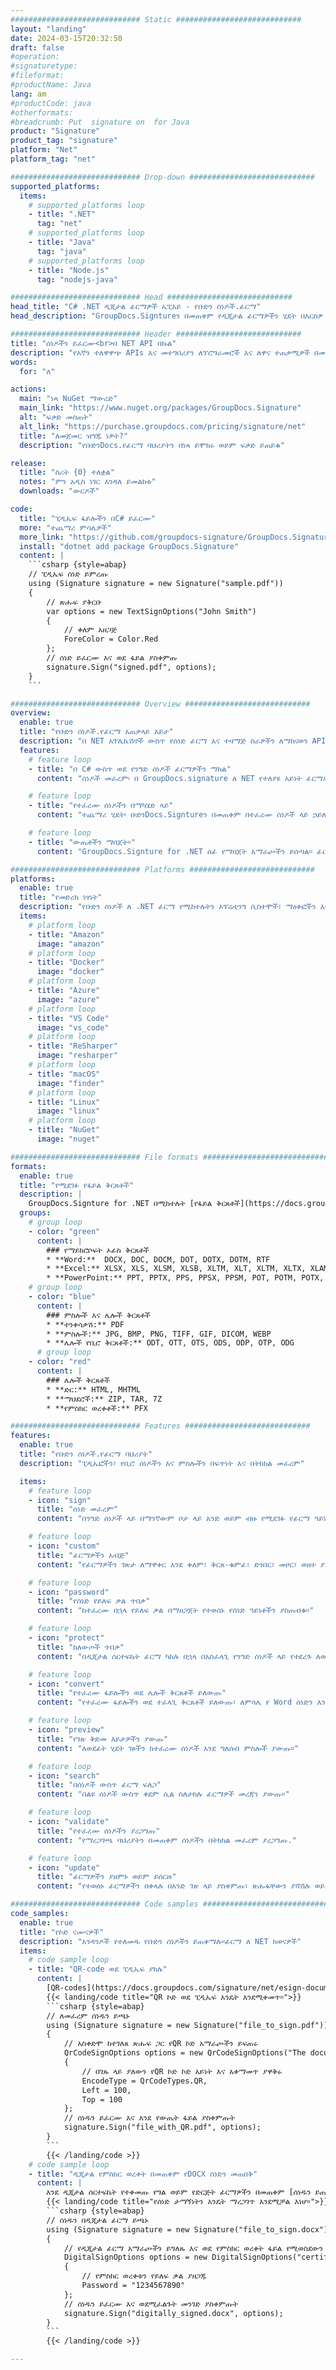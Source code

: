 ```yaml
---
############################# Static ############################
layout: "landing"
date: 2024-03-15T20:32:50
draft: false
#operation: 
#signaturetype: 
#fileformat: 
#productName: Java
lang: am
#productCode: java
#otherformats: 
#breadcrumb: Put  signature on  for Java
product: "Signature"
product_tag: "signature"
platform: "Net"
platform_tag: "net"

############################# Drop-down ############################
supported_platforms:
  items:
    # supported_platforms loop
    - title: ".NET"
      tag: "net"
    # supported_platforms loop
    - title: "Java"
      tag: "java"
    # supported_platforms loop
    - title: "Node.js"
      tag: "nodejs-java"

############################# Head ############################
head_title: "C# .NET ዲጂታል ፊርማዎች ኤፒአይ - የቡድን ሰነዶች.ፊርማ"
head_description: "GroupDocs.Signtureን በመጠቀም የዲጂታል ፊርማዎችን ሂደት በእርስዎ NET መተግበሪያዎች ውስጥ ያዋህዱ። ፋይሎችዎን በፍጥነት እና በብቃት በፊርማ ያስጠብቁ።"

############################# Header ############################
title: "ሰነዶችን ይፈርሙ<br>በ NET API በኩል"
description: "የእኛን ተለዋዋጭ APIs እና መተግበሪያን ለፕሮግራመሮች እና ለዋና ተጠቃሚዎች በመጠቀም ዲጂታል ሰነዶችን እና ምስሎችን በማንኛውም መድረክ ላይ ይፈርሙ።"
words:
  for: "ለ"

actions:
  main: "ነጻ NuGet ማውረድ"
  main_link: "https://www.nuget.org/packages/GroupDocs.Signature"
  alt: "ፍቃድ መስጠት"
  alt_link: "https://purchase.groupdocs.com/pricing/signature/net"
  title: "ለመጀመር ዝግጁ ነዎት?"
  description: "የቡድንDocs.የፊርማ ባህሪያትን በነጻ ይሞክሩ ወይም ፍቃድ ይጠይቁ"

release:
  title: "ስሪት {0} ተለቋል"
  notes: "ምን አዲስ ነገር እንዳለ ይመልከቱ"
  downloads: "ውርዶች"

code:
  title: "ፒዲኤፍ ፋይሎችን በC# ይፈርሙ"
  more: "ተጨማሪ ምሳሌዎች"
  more_link: "https://github.com/groupdocs-signature/GroupDocs.Signature-for-.NET"
  install: "dotnet add package GroupDocs.Signature"
  content: |
    ```csharp {style=abap}   
    // ፒዲኤፍ ሰነድ ይምረጡ
    using (Signature signature = new Signature("sample.pdf"))
    {
        // ጽሑፍ ያቅርቡ
        var options = new TextSignOptions("John Smith")
        {
            // ቀለም አዘጋጅ
            ForeColor = Color.Red
        };
        // ሰነድ ይፈርሙ እና ወደ ፋይል ያስቀምጡ
        signature.Sign("signed.pdf", options);
    }
    ```

############################# Overview ############################
overview:
  enable: true
  title: "የቡድን ሰነዶች.የፊርማ አጠቃላይ እይታ"
  description: "በ NET አፕሊኬሽኖች ውስጥ የሰነድ ፊርማ እና ተዛማጅ ስራዎችን ለማከናወን API"
  features:
    # feature loop
    - title: "በ C# ውስጥ ወደ የንግድ ሰነዶች ፊርማዎችን ማከል"
      content: "ሰነዶች መፈረም፡ በ GroupDocs.signature ለ NET የተለያዩ አይነት ፊርማዎችን እንደ ጽሑፍ፣ ምስሎች፣ ባርኮዶች እና ዲጂታል ሰርተፊኬቶች ወደ ፒዲኤፍ እና የቢሮ ሰነዶች ማከል ይችላሉ። ይህ ኤፒአይ የተደበቀ ሜታዳታን ጨምሮ ከማንኛውም የውሂብ አይነት ጋር ሰነዶችዎን እንዲፈርሙ ይፈቅድልዎታል።"

    # feature loop
    - title: "የተፈረሙ ሰነዶችን በማካሄድ ላይ"
      content: "ተጨማሪ ሂደት፡ ቡድንDocs.Signtureን በመጠቀም በተፈረሙ ሰነዶች ላይ ኃይለኛ ስራዎችን ማከናወን ይችላሉ። ይህ በንግድ ሰነዶች ውስጥ ያሉ ፊርማዎችን መፈለግ እና የተወሰኑ መስፈርቶችን በመጠቀም ማረጋገጥን ያካትታል። በተጨማሪም፣ በዚህ .NET API የሰነድ መረጃን ሰርስረህ ማየት ትችላለህ።"

    # feature loop
    - title: "ውጤቶችን ማበጀት።"
      content: "GroupDocs.Signture for .NET ሰፊ የማበጀት አማራጮችን ይሰጣል። ፊርማዎችን በማንኛውም የሰነድ ገጽ ላይ በትክክል ማስቀመጥ እና የተለያዩ ቅንብሮችን በመጠቀም መልካቸውን ማስተካከል ይችላሉ። በተጨማሪም ይህ ኤፒአይ የተቀነባበሩ ሰነዶችን በተለያዩ የሚደገፉ ቅርጸቶች ማስቀመጥን ይደግፋል።"

############################# Platforms ############################
platforms:
  enable: true
  title: "የመድረክ ነፃነት"
  description: "የቡድን ሰነዶች ለ .NET ፊርማ የሚከተሉትን ኦፕሬቲንግ ሲስተሞች፣ ማዕቀፎችን እና የጥቅል አስተዳዳሪዎችን ይደግፋል"
  items:
    # platform loop
    - title: "Amazon"
      image: "amazon"
    # platform loop
    - title: "Docker"
      image: "docker"
    # platform loop
    - title: "Azure"
      image: "azure"
    # platform loop
    - title: "VS Code"
      image: "vs_code"
    # platform loop
    - title: "ReSharper"
      image: "resharper"
    # platform loop
    - title: "macOS"
      image: "finder"
    # platform loop
    - title: "Linux"
      image: "linux"
    # platform loop
    - title: "NuGet"
      image: "nuget"

############################# File formats ############################
formats:
  enable: true
  title: "የሚደገፉ የፋይል ቅርጸቶች"
  description: |
    GroupDocs.Signture for .NET በሚከተሉት [የፋይል ቅርጸቶች](https://docs.groupdocs.com/signature/net/supported-document-formats/) ስራዎችን ይደግፋል።
  groups:
    # group loop
    - color: "green"
      content: |
        ### የማይክሮሶፍት ኦፊስ ቅርጸቶች
        * **Word:**  DOCX, DOC, DOCM, DOT, DOTX, DOTM, RTF
        * **Excel:** XLSX, XLS, XLSM, XLSB, XLTM, XLT, XLTM, XLTX, XLAM, SXC, SpreadsheetML
        * **PowerPoint:** PPT, PPTX, PPS, PPSX, PPSM, POT, POTM, POTX, PPTM
    # group loop
    - color: "blue"
      content: |
        ### ምስሎች እና ሌሎች ቅርጸቶች
        * **ተንቀሳቃሽ:** PDF
        * **ምስሎች:** JPG, BMP, PNG, TIFF, GIF, DICOM, WEBP
        * **ሌሎች የቢሮ ቅርጸቶች:** ODT, OTT, OTS, ODS, ODP, OTP, ODG
      # group loop
    - color: "red"
      content: |
        ### ሌሎች ቅርጸቶች
        * **ድር:** HTML, MHTML
        * **ማህደሮች:** ZIP, TAR, 7Z
        * **የምስክር ወረቀቶች:** PFX

############################# Features ############################
features:
  enable: true
  title: "የቡድን ሰነዶች.የፊርማ ባህሪያት"
  description: "ፒዲኤፎችን፣ የቢሮ ሰነዶችን እና ምስሎችን በፍጥነት እና በትክክል መፈረም"

  items:
    # feature loop
    - icon: "sign"
      title: "ሰነድ መፈረም"
      content: "በንግድ ሰነዶች ላይ በማንኛውም ቦታ ላይ አንድ ወይም ብዙ የሚደገፉ የፊርማ ዓይነቶችን በትክክል ያክሉ።"

    # feature loop
    - icon: "custom"
      title: "ፊርማዎችን አብጅ"
      content: "የፊርማዎችን ገጽታ ለማዋቀር እንደ ቀለም፣ ቅርጸ-ቁምፊ፣ ድንበር፣ መዞር፣ ወዘተ ያሉትን ባህሪያት ተጠቀም።"

    # feature loop
    - icon: "password"
      title: "የሰነድ የይለፍ ቃል ጥበቃ"
      content: "ከተፈረሙ በኋላ የይለፍ ቃል በማዘጋጀት የተወሰኑ የሰነድ ዓይነቶችን ያስጠብቁ።"

    # feature loop
    - icon: "protect"
      title: "ከለውጦች ጥበቃ"
      content: "በዲጂታል ሰርተፍኬት ፊርማ ካከሉ በኋላ በአስፈላጊ የንግድ ሰነዶች ላይ የተደረጉ ለውጦችን ይከላከሉ።"

    # feature loop
    - icon: "convert"
      title: "የተፈረሙ ፋይሎችን ወደ ሌሎች ቅርጸቶች ይለውጡ"
      content: "የተፈረሙ ፋይሎችን ወደ ተፈላጊ ቅርጸቶች ይለውጡ፣ ለምሳሌ የ Word ሰነድን እንደ ፒዲኤፍ ማስቀመጥ።"

    # feature loop
    - icon: "preview"
      title: "የገጽ ቅድመ እይታዎችን ያውጡ"
      content: "ለወደፊት ሂደት ገጾችን ከተፈረሙ ሰነዶች እንደ ግለሰብ ምስሎች ያውጡ።"

    # feature loop
    - icon: "search"
      title: "በሰነዶች ውስጥ ፊርማ ፍለጋ"
      content: "በልዩ ሰነዶች ውስጥ ቀደም ሲል ስለታከሉ ፊርማዎች መረጃን ያውጡ።"

    # feature loop
    - icon: "validate"
      title: "የተፈረሙ ሰነዶችን ያረጋግጡ"
      content: "የማረጋገጫ ባህሪያትን በመጠቀም ሰነዶችን በትክክል መፈረም ያረጋግጡ."

    # feature loop
    - icon: "update"
      title: "ፊርማዎችን ያዘምኑ ወይም ይሰርዙ"
      content: "የተወሰኑ ፊርማዎችን በቀላሉ በአንድ ገጽ ላይ ያስቀምጡ፣ ጽሑፋቸውን ያሻሽሉ ወይም ያለምንም ችግር ይሰርዟቸው።"

############################# Code samples ############################
code_samples:
  enable: true
  title: "የኮድ ናሙናዎች"
  description: "አንዳንዶች የተለመዱ የቡድን ሰነዶችን ይጠቀማሉ።ፊርማ ለ NET ክወናዎች"
  items:
    # code sample loop
    - title: "QR-code ወደ ፒዲኤፍ ያክሉ"
      content: |
        [QR-codes](https://docs.groupdocs.com/signature/net/esign-document-with-qr-code-signature/) ወደ ፒዲኤፍ ሰነዶች ገፆች ማከል የንግድ ሂደቶችን ሊያሳድግ ይችላል። የቡድን ዶክሜንት ፊርማ በመጠቀም የQR ኮድ እንዴት እንደሚታከል ምሳሌ ከዚህ በታች አለ።
        {{< landing/code title="QR ኮድ ወደ ፒዲኤፍ እንዴት እንደሚቀመጥ።">}}
        ```csharp {style=abap}
        // ለመፈረም ሰነዱን ይጫኑ
        using (Signature signature = new Signature("file_to_sign.pdf"))
        {
            // አስቀድሞ ከተገለጸ ጽሑፍ ጋር የQR ኮድ አማራጮችን ይፍጠሩ
            QrCodeSignOptions options = new QrCodeSignOptions("The document is approved by John Smith")
            {
                // በገጹ ላይ ያለውን የQR ኮድ ኮድ አይነት እና አቀማመጥ ያዋቅሩ
                EncodeType = QrCodeTypes.QR,
                Left = 100,
                Top = 100
            };
            // ሰነዱን ይፈርሙ እና እንደ የውጤት ፋይል ያስቀምጡት
            signature.Sign("file_with_QR.pdf", options);
        }
        ```
        {{< /landing/code >}}
    # code sample loop
    - title: "ዲጂታል የምስክር ወረቀት በመጠቀም የDOCX ሰነድን መጠበቅ"
      content: |
        እንደ ዲጂታል ሰርተፍኬት የተቀመጡ የግል ወይም የድርጅት ፊርማዎችን በመጠቀም [ሰነዱን ይጠብቁ](https://docs.groupdocs.com/signature/net/esign-document-with-digital-signature/) ይችላሉ። እንደዚህ ያሉ የተጠበቁ ሰነዶች ፊርማውን ሳይሰርዙ ሊሻሻሉ አይችሉም.
        {{< landing/code title="የሰነድ ታማኝነትን እንዴት ማረጋገጥ እንደሚቻል እነሆ።">}}
        ```csharp {style=abap}   
        // ሰነዱን በዲጂታል ፊርማ ይጫኑ
        using (Signature signature = new Signature("file_to_sign.docx"))
        {
            // የዲጂታል ፊርማ አማራጮችን ይግለጹ እና ወደ የምስክር ወረቀት ፋይል የሚወስደውን መንገድ ያቅርቡ
            DigitalSignOptions options = new DigitalSignOptions("certificate.pfx")
            {
                // የምስክር ወረቀቱን የይለፍ ቃል ያዘጋጁ
                Password = "1234567890"
            };
            // ሰነዱን ይፈርሙ እና ወደሚፈልጉት መንገድ ያስቀምጡት
            signature.Sign("digitally_signed.docx", options);
        }
        ```
        {{< /landing/code >}}

---
```

